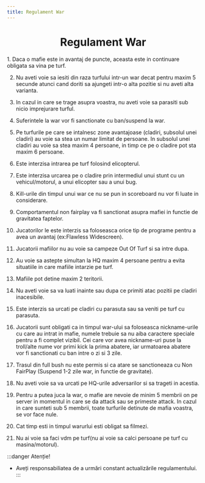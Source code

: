 ```yaml
---
title: Regulament War
---
```


# <span class="header-font"><center>Regulament War</center></span>

<span class="title-font">1. Daca o mafie este in avantaj de puncte, aceasta este in continuare obligata sa vina pe turf.

2. Nu aveti voie sa iesiti din raza turfului intr-un war decat pentru maxim 5 secunde atunci cand doriti sa ajungeti intr-o alta pozitie si nu aveti alta varianta.

3. In cazul in care se trage asupra voastra, nu aveti voie sa parasiti sub nicio imprejurare turful.

4. Suferintele la war vor fi sanctionate cu ban/suspend la war.

5. Pe turfurile pe care se intalnesc zone avantajoase (cladiri, subsolul unei cladiri) au voie sa stea un numar limitat de persoane. In subsolul unei cladiri au voie sa stea maxim 4 persoane, in timp ce pe o cladire pot sta maxim 6 persoane.

6. Este interzisa intrarea pe turf folosind elicopterul.

7. Este interzisa urcarea pe o cladire prin intermediul unui stunt cu un vehicul/motorul, a unui elicopter sau a unui bug.

8. Kill-urile din timpul unui war ce nu se pun in scoreboard nu vor fi luate in considerare.

9. Comportamentul non fairplay va fi sanctionat asupra mafiei in functie de gravitatea faptelor.

10. Jucatorilor le este interzis sa foloseasca orice tip de programe pentru a avea un avantaj (ex:Flawless Widescreen).

11. Jucatorii mafiilor nu au voie sa campeze Out Of Turf si sa intre dupa.

12. Au voie sa astepte simultan la HQ maxim 4 persoane pentru a evita situatiile in care mafiile intarzie pe turf.

13. Mafiile pot detine maxim 2 teritorii.

14. Nu aveti voie sa va luati inainte sau dupa ce primiti atac pozitii pe cladiri inacesibile.

15. Este interzis sa urcati pe cladiri cu parasuta sau sa veniti pe turf cu parasuta.

16. Jucatorii sunt obligati ca in timpul war-ului sa foloseasca nickname-urile cu care au intrat in mafie, numele trebuie sa nu aiba caractere speciale pentru a fi complet vizibil. Cei care vor avea nickname-uri puse la troll/alte nume vor primi kick la prima abatere, iar urmatoarea abatere vor fi sanctionati cu ban intre o zi si 3 zile.

17. Trasul din full bush nu este permis si ca atare se sanctioneaza cu Non FairPlay (Suspend 1-2 zile war, in functie de gravitate).

18. Nu aveti voie sa va urcati pe HQ-urile adversarilor si sa trageti in acestia.

19. Pentru a putea juca la war, o mafie are nevoie de minim 5 membrii on pe server in momentul in care se da attack sau se primeste attack. In cazul in care sunteti sub 5 membrii, toate turfurile detinute de mafia voastra, se vor face nule.

20. Cat timp esti in timpul warurlui esti obligat sa filmezi.

21. Nu ai voie sa faci vdm pe turf(nu ai voie sa calci persoane pe turf cu masina/motorul).</span>

:::danger Atenție!
- Aveți responsabiliatea de a urmări constant actualizările regulamentului.
:::